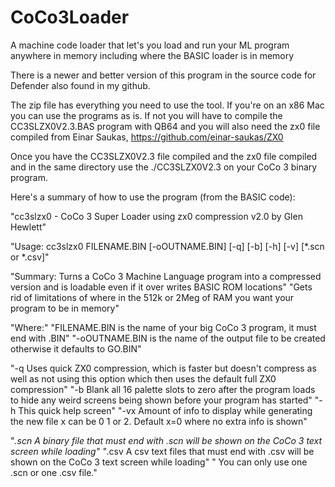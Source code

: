 # CoCo3Loader
A machine code loader that let's you load and run your ML program anywhere in memory including where the BASIC loader is in memory

There is a newer and better version of this program in the source code for Defender also found in my github.


The zip file has everything you need to use the tool.  If you're on an x86 Mac you can use the programs as is.  If not you will have to compile the CC3SLZX0V2.3.BAS program with QB64 and you will also need the zx0 file compiled from Einar Saukas, https://github.com/einar-saukas/ZX0


Once you have the CC3SLZX0V2.3 file compiled and the zx0 file compiled and in the same directory use the ./CC3SLZX0V2.3 on your CoCo 3 binary program.

Here's a summary of how to use the program (from the BASIC code):

"cc3slzx0 - CoCo 3 Super Loader using zx0 compression v2.0 by Glen Hewlett"

"Usage: cc3slzx0 FILENAME.BIN [-oOUTNAME.BIN] [-q] [-b] [-h] [-v] [*.scn or *.csv]"

"Summary: Turns a CoCo 3 Machine Language program into a compressed version and is loadable even if it over writes BASIC ROM locations"
"Gets rid of limitations of where in the 512k or 2Meg of RAM you want your program to be in memory"

"Where:"
"FILENAME.BIN   is the name of your big CoCo 3 program, it must end with .BIN"
"-oOUTNAME.BIN  is the name of the output file to be created otherwise it defaults to GO.BIN"

"-q     Uses quick ZX0 compression, which is faster but doesn't compress as well as not using this option which then uses the default full ZX0 compression"
"-b     Blank all 16 palette slots to zero after the program loads to hide any weird screens being shown before your program has started"
"-h     This quick help screen"
"-vx    Amount of info to display while generating the new file x can be 0 1 or 2.  Default x=0 where no extra info is shown"

"*.scn  A binary file that must end with .scn will be shown on the CoCo 3 text screen while loading"
"*.csv  A csv text files that must end with .csv will be shown on the CoCo 3 text screen while loading"
"       You can only use one .scn or one .csv file."
